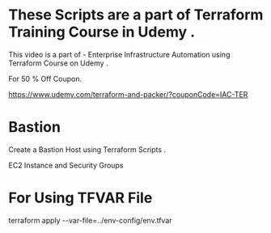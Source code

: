 # These Scripts are a part of Terraform Training Course in Udemy .

This video is a part of -  Enterprise Infrastructure  Automation using Terraform Course on Udemy .

For 50 % Off Coupon.

https://www.udemy.com/terraform-and-packer/?couponCode=IAC-TER

# Bastion

Create a Bastion Host using Terraform Scripts .

EC2 Instance and Security Groups

# For Using TFVAR File

terraform apply --var-file=../env-config/env.tfvar
